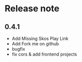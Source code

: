 # Release note

## 0.4.1
* Add Missing Skos Play Link
* Add Fork me on github
* bugfix
* fix cors & add frontend projects
